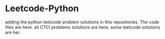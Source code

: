 # Leetcode-Python
adding the python leetcode problem solutions in this repositories. 
The code files are here.
all CTCI problems solutions are here.
some leetcode solutions are her.




































































































































































































































































































































































































































































































































































































